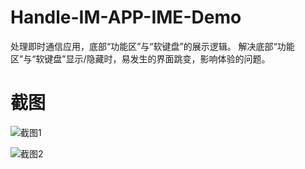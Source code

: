 # Handle-IM-APP-IME-Demo

处理即时通信应用，底部“功能区”与“软键盘”的展示逻辑。
解决底部“功能区”与“软键盘”显示/隐藏时，易发生的界面跳变，影响体验的问题。

# 截图

![截图1](http://i13.tietuku.com/ba85a3afc1e807a6.gif)

![截图2](http://i13.tietuku.com/ee4210ddd61b97ef.gif)